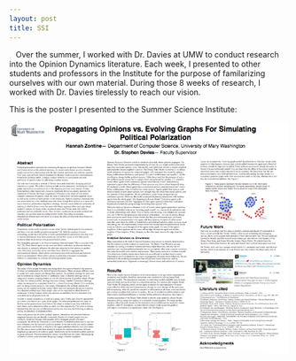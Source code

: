```yaml
---
layout: post
title: SSI
---
```


&nbsp;&nbsp;&nbsp;Over the summer, I worked with Dr. Davies at UMW to conduct research into the Opinion Dynamics literature. Each week, I presented to other students and professors in the Institute for the purpose of familarizing ourselves with our own material. During those 8 weeks of research, I worked with Dr. Davies tirelessly to reach our vision. 

This is the poster I presented to the Summer Science Institute:

![alt text](https://raw.githubusercontent.com/hzontine/hzontine.github.io/master/images/myPoster1.png "My poster")




